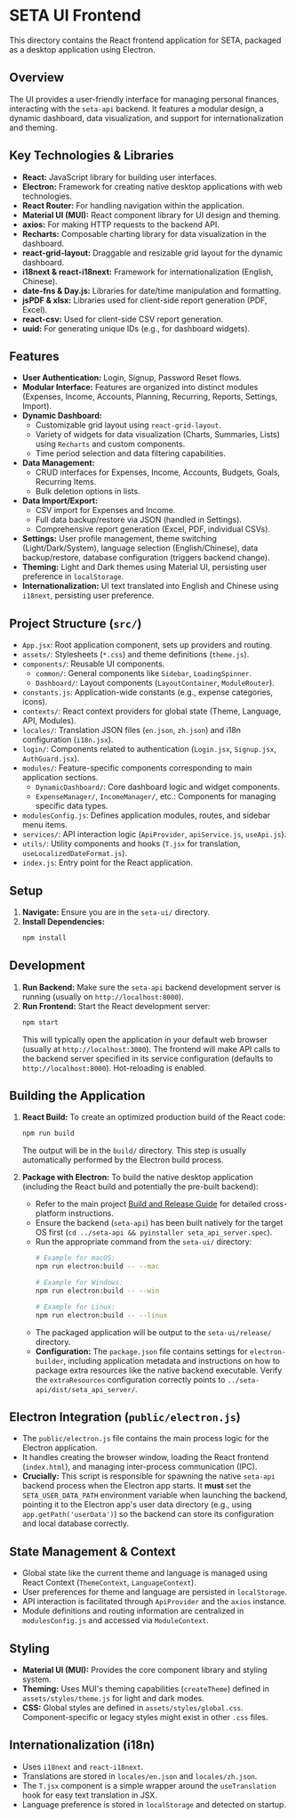 # SETA UI Frontend

This directory contains the React frontend application for SETA, packaged as a desktop application using Electron.

## Overview

The UI provides a user-friendly interface for managing personal finances, interacting with the `seta-api` backend. It features a modular design, a dynamic dashboard, data visualization, and support for internationalization and theming.

## Key Technologies & Libraries

*   **React:** JavaScript library for building user interfaces.
*   **Electron:** Framework for creating native desktop applications with web technologies.
*   **React Router:** For handling navigation within the application.
*   **Material UI (MUI):** React component library for UI design and theming.
*   **axios:** For making HTTP requests to the backend API.
*   **Recharts:** Composable charting library for data visualization in the dashboard.
*   **react-grid-layout:** Draggable and resizable grid layout for the dynamic dashboard.
*   **i18next & react-i18next:** Framework for internationalization (English, Chinese).
*   **date-fns & Day.js:** Libraries for date/time manipulation and formatting.
*   **jsPDF & xlsx:** Libraries used for client-side report generation (PDF, Excel).
*   **react-csv:** Used for client-side CSV report generation.
*   **uuid:** For generating unique IDs (e.g., for dashboard widgets).

## Features

*   **User Authentication:** Login, Signup, Password Reset flows.
*   **Modular Interface:** Features are organized into distinct modules (Expenses, Income, Accounts, Planning, Recurring, Reports, Settings, Import).
*   **Dynamic Dashboard:**
    *   Customizable grid layout using `react-grid-layout`.
    *   Variety of widgets for data visualization (Charts, Summaries, Lists) using `Recharts` and custom components.
    *   Time period selection and data filtering capabilities.
*   **Data Management:**
    *   CRUD interfaces for Expenses, Income, Accounts, Budgets, Goals, Recurring Items.
    *   Bulk deletion options in lists.
*   **Data Import/Export:**
    *   CSV import for Expenses and Income.
    *   Full data backup/restore via JSON (handled in Settings).
    *   Comprehensive report generation (Excel, PDF, individual CSVs).
*   **Settings:** User profile management, theme switching (Light/Dark/System), language selection (English/Chinese), data backup/restore, database configuration (triggers backend change).
*   **Theming:** Light and Dark themes using Material UI, persisting user preference in `localStorage`.
*   **Internationalization:** UI text translated into English and Chinese using `i18next`, persisting user preference.

## Project Structure (`src/`)

*   `App.jsx`: Root application component, sets up providers and routing.
*   `assets/`: Stylesheets (`*.css`) and theme definitions (`theme.js`).
*   `components/`: Reusable UI components.
    *   `common/`: General components like `Sidebar`, `LoadingSpinner`.
    *   `Dashboard/`: Layout components (`LayoutContainer`, `ModuleRouter`).
*   `constants.js`: Application-wide constants (e.g., expense categories, icons).
*   `contexts/`: React context providers for global state (Theme, Language, API, Modules).
*   `locales/`: Translation JSON files (`en.json`, `zh.json`) and i18n configuration (`i18n.jsx`).
*   `login/`: Components related to authentication (`Login.jsx`, `Signup.jsx`, `AuthGuard.jsx`).
*   `modules/`: Feature-specific components corresponding to main application sections.
    *   `DynamicDashboard/`: Core dashboard logic and widget components.
    *   `ExpenseManager/`, `IncomeManager/`, etc.: Components for managing specific data types.
*   `modulesConfig.js`: Defines application modules, routes, and sidebar menu items.
*   `services/`: API interaction logic (`ApiProvider`, `apiService.js`, `useApi.js`).
*   `utils/`: Utility components and hooks (`T.jsx` for translation, `useLocalizedDateFormat.js`).
*   `index.js`: Entry point for the React application.

## Setup

1.  **Navigate:** Ensure you are in the `seta-ui/` directory.
2.  **Install Dependencies:**
    ```bash
    npm install
    ```

## Development

1.  **Run Backend:** Make sure the `seta-api` backend development server is running (usually on `http://localhost:8000`).
2.  **Run Frontend:** Start the React development server:
    ```bash
    npm start
    ```
    This will typically open the application in your default web browser (usually at `http://localhost:3000`). The frontend will make API calls to the backend server specified in its service configuration (defaults to `http://localhost:8000`). Hot-reloading is enabled.

## Building the Application

1.  **React Build:** To create an optimized production build of the React code:
    ```bash
    npm run build
    ```
    The output will be in the `build/` directory. This step is usually automatically performed by the Electron build process.

2.  **Package with Electron:** To build the native desktop application (including the React build and potentially the pre-built backend):
    *   Refer to the main project [Build and Release Guide](../doc/build_and_release.md) for detailed cross-platform instructions.
    *   Ensure the backend (`seta-api`) has been built natively for the target OS first (`cd ../seta-api && pyinstaller seta_api_server.spec`).
    *   Run the appropriate command from the `seta-ui/` directory:
        ```bash
        # Example for macOS:
        npm run electron:build -- --mac

        # Example for Windows:
        npm run electron:build -- --win

        # Example for Linux:
        npm run electron:build -- --linux
        ```
    *   The packaged application will be output to the `seta-ui/release/` directory.
    *   **Configuration:** The `package.json` file contains settings for `electron-builder`, including application metadata and instructions on how to package extra resources like the native backend executable. Verify the `extraResources` configuration correctly points to `../seta-api/dist/seta_api_server/`.

## Electron Integration (`public/electron.js`)

*   The `public/electron.js` file contains the main process logic for the Electron application.
*   It handles creating the browser window, loading the React frontend (`index.html`), and managing inter-process communication (IPC).
*   **Crucially:** This script is responsible for spawning the native `seta-api` backend process when the Electron app starts. It **must** set the `SETA_USER_DATA_PATH` environment variable when launching the backend, pointing it to the Electron app's user data directory (e.g., using `app.getPath('userData')`) so the backend can store its configuration and local database correctly.

## State Management & Context

*   Global state like the current theme and language is managed using React Context (`ThemeContext`, `LanguageContext`).
*   User preferences for theme and language are persisted in `localStorage`.
*   API interaction is facilitated through `ApiProvider` and the `axios` instance.
*   Module definitions and routing information are centralized in `modulesConfig.js` and accessed via `ModuleContext`.

## Styling

*   **Material UI (MUI):** Provides the core component library and styling system.
*   **Theming:** Uses MUI's theming capabilities (`createTheme`) defined in `assets/styles/theme.js` for light and dark modes.
*   **CSS:** Global styles are defined in `assets/styles/global.css`. Component-specific or legacy styles might exist in other `.css` files.

## Internationalization (i18n)

*   Uses `i18next` and `react-i18next`.
*   Translations are stored in `locales/en.json` and `locales/zh.json`.
*   The `T.jsx` component is a simple wrapper around the `useTranslation` hook for easy text translation in JSX.
*   Language preference is stored in `localStorage` and detected on startup.
